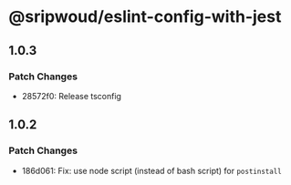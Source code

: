 # @sripwoud/eslint-config-with-jest

## 1.0.3

### Patch Changes

- 28572f0: Release tsconfig

## 1.0.2

### Patch Changes

- 186d061: Fix: use node script (instead of bash script) for `postinstall`

